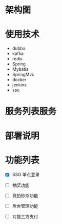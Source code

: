 # 架构图
    
# 使用技术
- dubbo
- kafka 
- redis
- Spring 
- Mybatis
- SpringMvc
- docker
- jenkins
- sso

# 服务列表服务


# 部署说明

# 功能列表
 - [x] SSO 单点登录
 - [ ] 抽奖功能
 - [ ] 竞拍秒杀功能
 - [ ] 后台管理功能
 - [ ] 对接三方支付 
 
 
  





